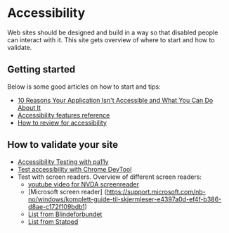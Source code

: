 # Accessibility 

Web sites should be designed and build in a way so that disabled people can interact with it. This site gets overview of where to start and how to validate.

## Getting started
Below is some good articles on how to start and tips:

- [10 Reasons Your Application Isn't Accessible and What You Can Do About It](https://www.aplia.no/blogg/10-reasons-your-application-isnt-accessible-and-what-you-can-do-about-it/) 
- [Accessibility features reference](https://developer.chrome.com/docs/devtools/accessibility/reference)
- [How to review for accessibility](https://web.dev/articles/how-to-review) 


## How to validate your site

- [Accessibility Testing with pa11y](https://bitsofco.de/pa11y/)
- [Test accessibility with Chrome DevTool](https://developer.chrome.com/docs/devtools/accessibility/reference#audits) 
- Test with screen readers. Overview of different screen readers:
    - [youtube video for NVDA screenreader](https://www.youtube.com/watch?v=Jao3s_CwdRU&list=PLNYkxOF6rcICWx0C9LVWWVqvHlYJyqw7g&index=5)
    - [Microsoft screen reader] (https://support.microsoft.com/nb-no/windows/komplett-guide-til-skjermleser-e4397a0d-ef4f-b386-d8ae-c172f109bdb1)
    - [List from Blindeforbundet](https://www.blindeforbundet.no/hjelpemidler-og-produkter/skjermleser)
    - [List from Statped](https://www.statped.no/laringsressurser/syn/ikt-for-punktskriftbrukere2/skjermleserprogram/)